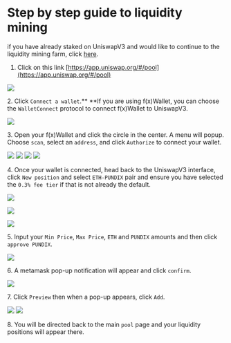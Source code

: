 # Step by step guide to liquidity mining

if you have already staked on UniswapV3 and would like to continue to the liquidity mining farm, click [here](./).

1. Click on this link [https://app.uniswap.org/#/pool](https://app.uniswap.org/#/pool)

![](<.gitbook/assets/Uniswap LP 1.png>)

2\. Click `Connect a wallet`.\*\* \*\*If you are using f(x)Wallet, you can choose the `WalletConnect` protocol to connect f(x)Wallet to UniswapV3.

![](<.gitbook/assets/Uniswap LP 2.png>)

3\. Open your f(x)Wallet and click the circle in the center. A menu will popup. Choose `scan`, select an `address`, and click `Authorize` to connect your wallet.

![](<.gitbook/assets/f(x)wallet1 (1).jpg>) ![](.gitbook/assets/f\(x\)wallet2.jpg) ![](.gitbook/assets/f\(x\)wallet3.jpg) ![](.gitbook/assets/f\(x\)wallet4.jpg)

4\. Once your wallet is connected, head back to the UniswapV3 interface, click `New position` and select `ETH-PUNDIX` pair and ensure you have selected the `0.3% fee tier` if that is not already the default.

![](<.gitbook/assets/Uniswap LP 3.png>)

![](<.gitbook/assets/Uniswap LP 4 (1).png>)

![](<.gitbook/assets/Uniswap LP 5.PNG>)

5\. Input your `Min Price`, `Max Price`, `ETH` and `PUNDIX` amounts and then click `approve PUNDIX`.

![](<.gitbook/assets/Uniswap LP 6.PNG>)

6\. A metamask pop-up notification will appear and click `confirm`.

![](<.gitbook/assets/Uniswap LP 7.PNG>)

7\. Click `Preview` then when a pop-up appears, click `Add`.

![](<.gitbook/assets/Uniswap LP 8.PNG>) ![](<.gitbook/assets/Uniswap LP 9.PNG>)

8\. You will be directed back to the main `pool` page and your liquidity positions will appear there.
